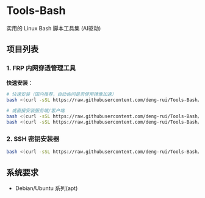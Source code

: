 # Tools-Bash

实用的 Linux Bash 脚本工具集 (AI驱动)

## 项目列表

### 1. FRP 内网穿透管理工具
**快速安装**：
```bash
# 快速安装（国内推荐，自动询问是否使用镜像加速）
bash <(curl -sSL https://raw.githubusercontent.com/deng-rui/Tools-Bash/refs/heads/main/Frp/install.sh)

# 或直接安装服务端/客户端
bash <(curl -sSL https://raw.githubusercontent.com/deng-rui/Tools-Bash/refs/heads/main/Frp/frps_manager.sh)
bash <(curl -sSL https://raw.githubusercontent.com/deng-rui/Tools-Bash/refs/heads/main/Frp/frpc_manager.sh)
```

### 2. SSH 密钥安装器

```bash
bash <(curl -sSL https://raw.githubusercontent.com/deng-rui/Tools-Bash/refs/heads/main/SSH-Key-Installer.sh)
```

## 系统要求

- Debian/Ubuntu 系列(apt)

